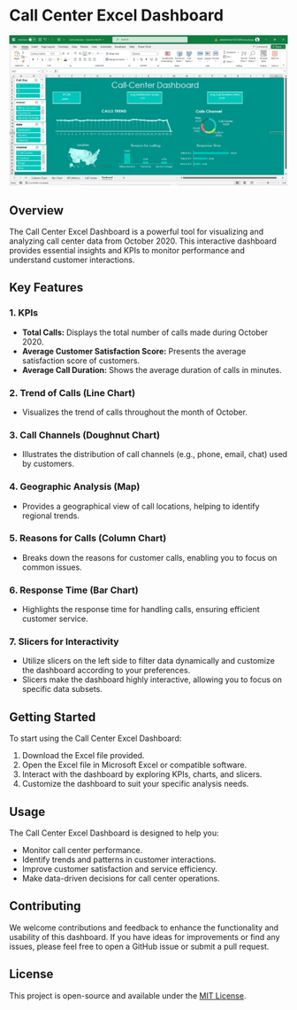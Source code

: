 # Call Center Excel Dashboard

![Dashboard Screenshot](Capture.PNG)

## Overview

The Call Center Excel Dashboard is a powerful tool for visualizing and analyzing call center data from October 2020. This interactive dashboard provides essential insights and KPIs to monitor performance and understand customer interactions.

## Key Features

### 1. KPIs
- **Total Calls:** Displays the total number of calls made during October 2020.
- **Average Customer Satisfaction Score:** Presents the average satisfaction score of customers.
- **Average Call Duration:** Shows the average duration of calls in minutes.

### 2. Trend of Calls (Line Chart)
- Visualizes the trend of calls throughout the month of October.

### 3. Call Channels (Doughnut Chart)
- Illustrates the distribution of call channels (e.g., phone, email, chat) used by customers.

### 4. Geographic Analysis (Map)
- Provides a geographical view of call locations, helping to identify regional trends.

### 5. Reasons for Calls (Column Chart)
- Breaks down the reasons for customer calls, enabling you to focus on common issues.

### 6. Response Time (Bar Chart)
- Highlights the response time for handling calls, ensuring efficient customer service.

### 7. Slicers for Interactivity
- Utilize slicers on the left side to filter data dynamically and customize the dashboard according to your preferences.
- Slicers make the dashboard highly interactive, allowing you to focus on specific data subsets.

## Getting Started

To start using the Call Center Excel Dashboard:

1. Download the Excel file provided.
2. Open the Excel file in Microsoft Excel or compatible software.
3. Interact with the dashboard by exploring KPIs, charts, and slicers.
4. Customize the dashboard to suit your specific analysis needs.

## Usage

The Call Center Excel Dashboard is designed to help you:

- Monitor call center performance.
- Identify trends and patterns in customer interactions.
- Improve customer satisfaction and service efficiency.
- Make data-driven decisions for call center operations.

## Contributing

We welcome contributions and feedback to enhance the functionality and usability of this dashboard. If you have ideas for improvements or find any issues, please feel free to open a GitHub issue or submit a pull request.

## License

This project is open-source and available under the [MIT License](LICENSE.md).


